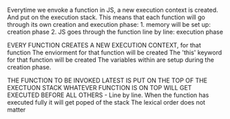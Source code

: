 Everytime we envoke a function in JS, a new execution context is created. 
And put on the execution stack. 
This means that each function will go through its own creation and 
execution phase: 
    1. memory will be set up: creation phase
    2. JS goes through the function line by line: execution phase

EVERY FUNCTION CREATES A NEW EXECUTION CONTEXT, for that function
The enviorment for that function will be created
The 'this' keyword for that function will be created
The variables within are setup during the creation phase. 

THE FUNCTION TO BE INVOKED LATEST IS PUT ON THE TOP OF THE EXECTUON STACK
WHATEVER FUNCTION IS ON TOP WILL GET EXECUTED BEFORE ALL OTHERS - 
Line by line.
When the function has executed fully it will get poped of the stack 
The lexical order does not matter 

